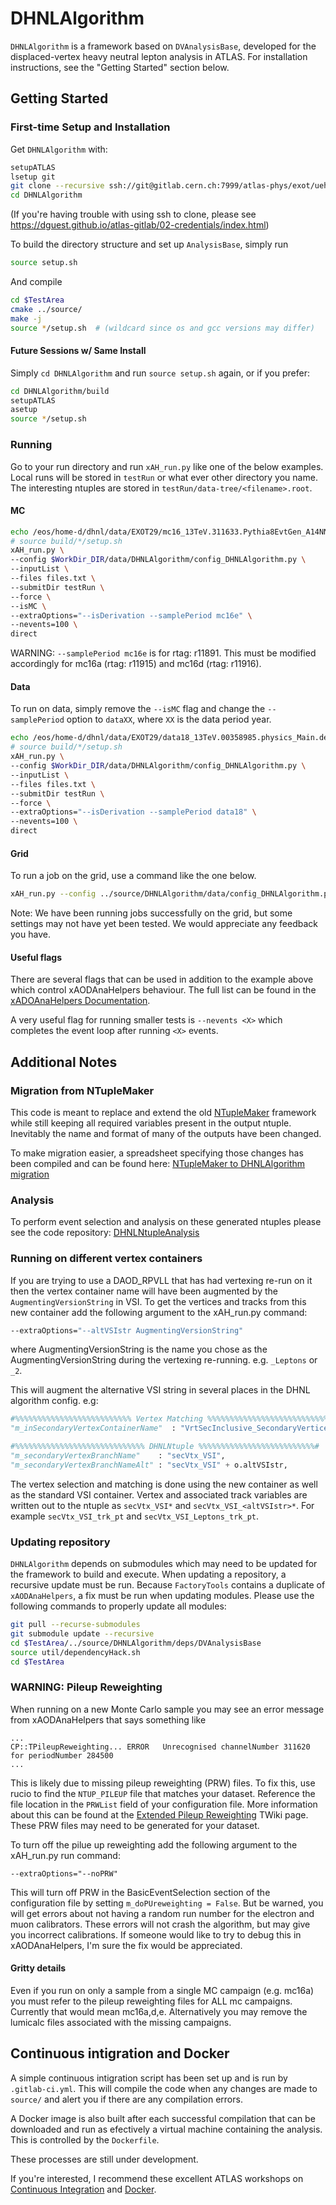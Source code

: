 # DHNLAlgorithm

`DHNLAlgorithm` is a framework based on `DVAnalysisBase`, 
developed for the displaced-vertex heavy neutral lepton analysis in ATLAS. 
For installation instructions, see the "Getting Started" section below.

## Getting Started

### First-time Setup and Installation

Get `DHNLAlgorithm` with:

```bash
setupATLAS
lsetup git
git clone --recursive ssh://git@gitlab.cern.ch:7999/atlas-phys/exot/ueh/EXOT-2017-19/DHNLAlgorithm.git
cd DHNLAlgorithm
```
(If you're having trouble with using ssh to clone, please see https://dguest.github.io/atlas-gitlab/02-credentials/index.html)

To build the directory structure and set up `AnalysisBase`, simply run

```bash
source setup.sh
```

And compile

```bash
cd $TestArea
cmake ../source/
make -j
source */setup.sh  # (wildcard since os and gcc versions may differ)
```


#### Future Sessions w/ Same Install

Simply `cd DHNLAlgorithm` and run `source setup.sh` again, or if you prefer:
```bash
cd DHNLAlgorithm/build
setupATLAS
asetup
source */setup.sh
```

### Running

Go to your run directory and run `xAH_run.py` like one of the below examples. 
Local runs will be stored in `testRun` or what ever other directory you name.
The interesting ntuples are stored in `testRun/data-tree/<filename>.root`.

#### MC
```bash
echo /eos/home-d/dhnl/data/EXOT29/mc16_13TeV.311633.Pythia8EvtGen_A14NNPDF23LO_WmuHNL50_10G_lt10dd.deriv.DAOD_EXOT29.e7422_e5984_a875_r11891_r11748_p4482/DAOD_EXOT29.24947839._000010.pool.root.1 > files.txt
# source build/*/setup.sh
xAH_run.py \
--config $WorkDir_DIR/data/DHNLAlgorithm/config_DHNLAlgorithm.py \
--inputList \
--files files.txt \
--submitDir testRun \
--force \
--isMC \
--extraOptions="--isDerivation --samplePeriod mc16e" \
--nevents=100 \
direct
```

WARNING: `--samplePeriod mc16e` is for rtag: r11891. This must be modified accordingly for mc16a (rtag: r11915) and mc16d (rtag: r11916).

#### Data
To run on data, simply remove the `--isMC` flag and change the `--samplePeriod` option to `dataXX`, where `XX` is the data period year.

```bash
echo /eos/home-d/dhnl/data/EXOT29/data18_13TeV.00358985.physics_Main.deriv.DAOD_EXOT29.r11969_r11784_p4072_p4491/DAOD_EXOT29.24937680._000183.pool.root.1 > files.txt
# source build/*/setup.sh
xAH_run.py \
--config $WorkDir_DIR/data/DHNLAlgorithm/config_DHNLAlgorithm.py \
--inputList \
--files files.txt \
--submitDir testRun \
--force \
--extraOptions="--isDerivation --samplePeriod data18" \
--nevents=100 \
direct
```

#### Grid
To run a job on the grid, use a command like the one below. 

```bash
xAH_run.py --config ../source/DHNLAlgorithm/data/config_DHNLAlgorithm.py --files data16_13TeV.00304178.physics_Main.merge.DAOD_RPVLL.r11761_r11764_p4054 --inputRucio prun --optGridMergeOutput 1 --optGridOutputSampleName user.dtrischu.data16_13TeV.00304178.physics_Main.merge.DAOD_RPVLL.r11761_r11764_p4054_HNLNtuple_01 --optGridNGBPerJob 4 
```
Note: We have been running jobs successfully on the grid, but some settings may not have yet been tested. We would appreciate any feedback you have.

#### Useful flags
There are several flags that can be used in addition to the example above which control xAODAnaHelpers behaviour. The full list can be found in the [xADOAnaHelpers Documentation](https://xaodanahelpers.readthedocs.io/en/latest/UsingUs.html#optional).

A very useful flag for running smaller tests is `--nevents <X>` which completes the event loop after running `<X>` events.


## Additional Notes
### Migration from NTupleMaker
This code is meant to replace and extend the old [NTupleMaker](https://gitlab.cern.ch/atlas-phys/exot/ueh/EXOT-2017-19/NTupleMaker) framework while still keeping all required variables present in the output ntuple.
Inevitably the name and format of many of the outputs have been changed. 

To make migration easier, a spreadsheet specifying those changes has been compiled and can be found here: [NTupleMaker to DHNLAlgorithm migration](https://docs.google.com/spreadsheets/d/1NZWwB-mfnVOWJ3HE4mIrcJmJi1nd_CEQ9nqb26g3mtM/edit?usp=sharing) 

### Analysis

To perform event selection and analysis on these generated ntuples please see the code repository: [DHNLNtupleAnalysis](https://gitlab.cern.ch/atlas-phys/exot/ueh/EXOT-2017-19/DHNLNtupleAnalysis)

### Running on different vertex containers

If you are trying to use a DAOD_RPVLL that has had vertexing re-run on it then 
the vertex container name will have been augmented by the `AugmentingVersionString` in VSI. 
To get the vertices and tracks from this new container add the following argument to the xAH_run.py command: 

```bash
--extraOptions="--altVSIstr AugmentingVersionString"
```
where AugmentingVersionString is the name you chose as the AugmentingVersionString 
during the vertexing re-running. e.g. `_Leptons` or `_2`.

This will augment the alternative VSI string in several places in the DHNL algorithm config. e.g:

```python
#%%%%%%%%%%%%%%%%%%%%%%%%%% Vertex Matching %%%%%%%%%%%%%%%%%%%%%%%%%%%%#
"m_inSecondaryVertexContainerName"  : "VrtSecInclusive_SecondaryVertices" + o.VSIstr, 

#%%%%%%%%%%%%%%%%%%%%%%%%%%%%% DHNLNtuple %%%%%%%%%%%%%%%%%%%%%%%%%%#
"m_secondaryVertexBranchName"    : "secVtx_VSI",
"m_secondaryVertexBranchNameAlt" : "secVtx_VSI" + o.altVSIstr,
```

The vertex selection and matching is done using the new container as well 
as the standard VSI container. Vertex and associated track variables are 
written out to the ntuple as `secVtx_VSI*` and `secVtx_VSI_<altVSIstr>*`.
For example `secVtx_VSI_trk_pt` and `secVtx_VSI_Leptons_trk_pt`.

### Updating repository

`DHNLAlgorithm` depends on submodules which may need to be updated for the framework to build and execute.
When updating a repository, a recursive update must be run.
Because `FactoryTools` contains a duplicate of `xAODAnaHelpers`, a fix must be run when updating modules.
Please use the following commands to properly update all modules:
```bash
git pull --recurse-submodules
git submodule update --recursive
cd $TestArea/../source/DHNLAlgorithm/deps/DVAnalysisBase
source util/dependencyHack.sh
cd $TestArea
```


### WARNING: Pileup Reweighting

When running on a new Monte Carlo sample you may see an error message from xAODAnaHelpers that says something like

```
...
CP::TPileupReweighting... ERROR   Unrecognised channelNumber 311620 for periodNumber 284500
...
```
This is likely due to missing pileup reweighting (PRW) files.
To fix this, use rucio to find the `NTUP_PILEUP` file that matches your dataset.
Reference the file location in the `PRWList` field of your configuration file.
More information about this can be found at the [Extended Pileup Reweighting](https://twiki.cern.ch/twiki/bin/view/AtlasProtected/ExtendedPileupReweighting) TWiki page.
These PRW files may need to be generated for your dataset. 

To turn off the pilue up reweighting add the following argument to the xAH_run.py run command: 

```
--extraOptions="--noPRW"
```

This will turn off PRW in the BasicEventSelection section of the configuration file by setting `m_doPUreweighting = False`.
But be warned, you will get errors about not having a random run number for the electron and muon calibrators.
These errors will not crash the algorithm, but may give you incorrect calibrations.
If someone would like to try to debug this in xAODAnaHelpers, I'm sure the fix would be appreciated. 

#### Gritty details
Even if you run on only a sample from a single MC campaign (e.g. mc16a) you must refer to the pileup reweighting files for ALL mc campaigns.
Currently that would mean mc16a,d,e. Alternatively you may remove the lumicalc files associated with the missing campaigns.

## Continuous intigration and Docker
A simple continuous intigration script has been set up and is run by `.gitlab-ci.yml`.
This will compile the code when any changes are made to `source/` and alert you if there are any compilation errors. 

A Docker image is also built after each successful compilation that can be downloaded and run as efectively a virtual machine containing the analysis. 
This is controlled by the `Dockerfile`.

These processes are still under development.

If you're interested, I recommend these excellent ATLAS workshops on 
[Continuous Integration](https://awesome-workshop.github.io/continuous-integration-deployment-gitlab/) and 
[Docker](https://awesome-workshop.github.io/intro-to-docker/). 
